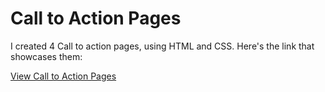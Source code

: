 # Call to Action Pages

I created 4 Call to action pages, using HTML and CSS. Here's the link that showcases them:

[View Call to Action Pages](call-to-actions.tudorcristianpo.repl.co)